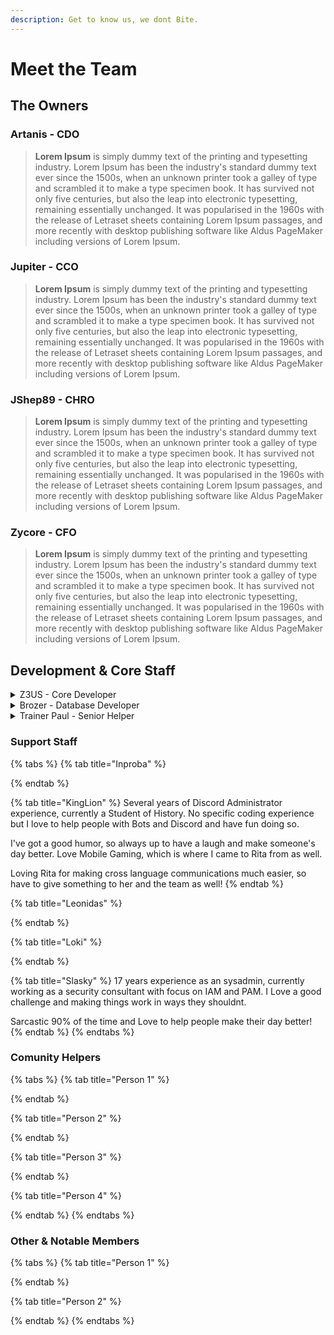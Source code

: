 ```yaml
---
description: Get to know us, we dont Bite.
---
```


# Meet the Team

## The Owners

### Artanis - CDO

> **Lorem Ipsum** is simply dummy text of the printing and typesetting industry. Lorem Ipsum has been the industry's standard dummy text ever since the 1500s, when an unknown printer took a galley of type and scrambled it to make a type specimen book. It has survived not only five centuries, but also the leap into electronic typesetting, remaining essentially unchanged. It was popularised in the 1960s with the release of Letraset sheets containing Lorem Ipsum passages, and more recently with desktop publishing software like Aldus PageMaker including versions of Lorem Ipsum.

### Jupiter - CCO

> **Lorem Ipsum** is simply dummy text of the printing and typesetting industry. Lorem Ipsum has been the industry's standard dummy text ever since the 1500s, when an unknown printer took a galley of type and scrambled it to make a type specimen book. It has survived not only five centuries, but also the leap into electronic typesetting, remaining essentially unchanged. It was popularised in the 1960s with the release of Letraset sheets containing Lorem Ipsum passages, and more recently with desktop publishing software like Aldus PageMaker including versions of Lorem Ipsum.

### JShep89 - CHRO

> **Lorem Ipsum** is simply dummy text of the printing and typesetting industry. Lorem Ipsum has been the industry's standard dummy text ever since the 1500s, when an unknown printer took a galley of type and scrambled it to make a type specimen book. It has survived not only five centuries, but also the leap into electronic typesetting, remaining essentially unchanged. It was popularised in the 1960s with the release of Letraset sheets containing Lorem Ipsum passages, and more recently with desktop publishing software like Aldus PageMaker including versions of Lorem Ipsum.

### Zycore - CFO

> **Lorem Ipsum** is simply dummy text of the printing and typesetting industry. Lorem Ipsum has been the industry's standard dummy text ever since the 1500s, when an unknown printer took a galley of type and scrambled it to make a type specimen book. It has survived not only five centuries, but also the leap into electronic typesetting, remaining essentially unchanged. It was popularised in the 1960s with the release of Letraset sheets containing Lorem Ipsum passages, and more recently with desktop publishing software like Aldus PageMaker including versions of Lorem Ipsum.

## Development & Core Staff

<details>

<summary>Z3US - Core Developer</summary>

My skills centre in IT and Telephony.&#x20;

I have a focus on newer style technologies such as VoIP and Cloud Distributed SIP environments, however I also have a strong grounding in older Siemens Telephony systems (HighPath 3k, Realities).&#x20;

My hobby happens to be coding, I focus on Powershell and NodeJS. Hence my possition here at RITABot. While I am still a beginner, I never stop learning new things.&#x20;

I am proficient in Windows, MacOS and Linux, and have started learning Unix in the form of BSD. The main focus behind this is so that any task I take on, I am not limited by my knowledge of the Operating system involved.&#x20;

I never shy away from a challenge and always find a way to improve.

</details>

<details>

<summary>Brozer - Database Developer</summary>



</details>

<details>

<summary>Trainer Paul - Senior Helper</summary>

I have a long history of Dos, Windows, Database building, and Server building experience, but nothing compared to the combined knowledge of the Rita team. Why Trainer? I used to actually train employees, and a Electrical instructor of years past. I support the Rita team, users, and helping is one of my qualities. Thanks Rita team for closing the gap on communication for all members on Discord.

</details>

### Support Staff

{% tabs %}
{% tab title="Inproba" %}

{% endtab %}

{% tab title="KingLion" %}
Several years of Discord Administrator experience, currently a Student of History. No specific coding experience but I love to help people with Bots and Discord and have fun doing so.&#x20;

I've got a good humor, so always up to have a laugh and make someone's day better. Love Mobile Gaming, which is where I came to Rita from as well.&#x20;

Loving Rita for making cross language communications much easier, so have to give something to her and the team as well!
{% endtab %}

{% tab title="Leonidas" %}

{% endtab %}

{% tab title="Loki" %}

{% endtab %}

{% tab title="Slasky" %}
17 years experience as an sysadmin, currently working as a security consultant with focus on IAM and PAM. I Love a good challenge and making things work in ways they shouldnt.&#x20;

Sarcastic 90% of the time and Love to help people make their day better!
{% endtab %}
{% endtabs %}

### Comunity Helpers

{% tabs %}
{% tab title="Person 1" %}

{% endtab %}

{% tab title="Person 2" %}

{% endtab %}

{% tab title="Person 3" %}

{% endtab %}

{% tab title="Person 4" %}

{% endtab %}
{% endtabs %}

### Other & Notable Members

{% tabs %}
{% tab title="Person 1" %}

{% endtab %}

{% tab title="Person  2" %}

{% endtab %}
{% endtabs %}

